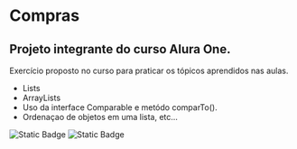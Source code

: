 
# Compras

## Projeto integrante do curso Alura One.


Exercício proposto no curso para praticar os tópicos aprendidos nas aulas.
- Lists
- ArrayLists
- Uso da interface Comparable e metódo comparTo().
- Ordenaçao de objetos em uma lista, etc...




![Static Badge](https://img.shields.io/badge/OpenJDK%20v17%20-000000?style=for-the-badge&logo=OpenJDK&logoColor=white)
![Static Badge](https://img.shields.io/badge/Intellij%20Idea-000?logo=intellij-idea&style=for-the-badge)



